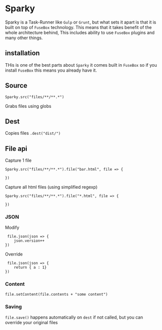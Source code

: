# Sparky

Sparky is a Task-Runner like `Gulp` or `Grunt`, but what sets it apart is that it is built on top of `FuseBox` technology. This means that it takes benefit of the whole architecture behind, This includes ability to use `FuseBox` plugins and many other things.

## installation
THis is one of the best parts about `Sparky` it comes built in `FuseBox` so if you install `FuseBox` this means you already have it.

## Source

```
Sparky.src("files/**/**.*")
```

Grabs files using globs

## Dest

Copies files
`.dest("dist/")`

## File api

Capture 1 file
```
Sparky.src("files/**/**.*").file("bar.html", file => {
   
})
```

Capture all html files (using simplified regexp)
```
Sparky.src("files/**/**.*").file("*.html", file => {
   
})
```

### JSON

Modify
```
 file.json(json => {
    json.version++
})
```

Override

```
 file.json(json => {
    return { a : 1}
})
```

### Content

```
file.setContent(file.contents + "some content")
```

### Saving

`file.save()` happens automatically on `dest` if not called, but you can override your original files